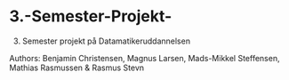 # 3.-Semester-Projekt-
3. Semester projekt på Datamatikeruddannelsen

Authors: Benjamin Christensen, Magnus Larsen, Mads-Mikkel Steffensen, Mathias Rasmussen & Rasmus Stevn
